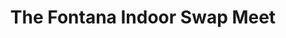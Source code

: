 ---
title: "The Fontana Indoor Swap Meet"
url: /fontana/the-fontana-indoor-swap-meet/
shop: shop
---